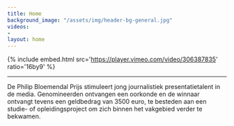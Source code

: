 ```yaml
---
title: Home
background_image: "/assets/img/header-bg-general.jpg"
videos:
- 
layout: home
---
```


{% include embed.html src='https://player.vimeo.com/video/306387835' ratio='16by9' %}

---

De Philip Bloemendal Prijs stimuleert jong journalistiek presentatietalent in de media. Genomineerden ontvangen een oorkonde en de winnaar ontvangt tevens een geldbedrag van 3500 euro, te besteden aan een studie- of opleidingsproject om zich binnen het vakgebied verder te bekwamen.
